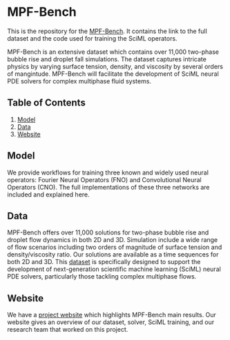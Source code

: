 # MPF-Bench 


This is the repository for the [MPF-Bench](https://baskargroup.github.io/mpf-bench). It contains the link to the full dataset and the code used for training the SciML operators. 

MPF-Bench is an extensive dataset which contains over 11,000 two-phase bubble rise and droplet fall simulations. The dataset captures intricate physics by varying surface tension, density, and viscosity by several orders of mangintude. MPF-Bench will facilitate the development of SciML neural PDE solvers for complex multiphase fluid systems.

## Table of Contents

1. [Model](#model)
2. [Data](#data)
3. [Website](#website)

## Model

We provide workflows for training three known and widely used neural operators: Fourier Neural Operators (FNO) and Convolutional Neural Operators (CNO). The full implementations of these three networks are included and explained here.

## Data

MPF-Bench offers over 11,000 solutions for two-phase bubble rise and droplet flow dynamics in both 2D and 3D. Simulation include a wide range of flow scenarios including two orders of magnitude of surface tension and density/viscosity ratio. Our solutions are available as a time sequences for both 2D and 3D. This [dataset](https://figshare.com/s/bbb0c2463e8c8a24814a) is specifically designed to support the development of next-generation scientific machine learning (SciML) neural PDE solvers, particularly those tackling complex multiphase flows.


<h2 id="paper">Website</h2>

We have a [project website](https://baskargroup.github.io/mpf-bench) which highlights MPF-Bench main results. Our website gives an overview of our dataset, solver, SciML training, and our research team that worked on this project.

